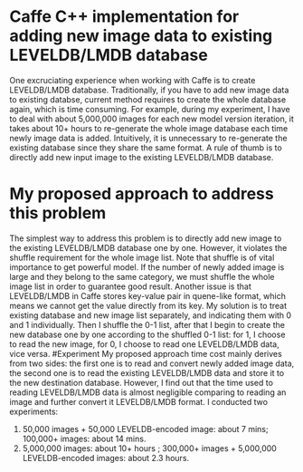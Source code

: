 # Caffe C++ implementation for adding new image data to existing LEVELDB/LMDB database
One excruciating experience when working with Caffe is to create LEVELDB/LMDB database. Traditionally, if you have to add new image data to existing databse, current method requires to create the whole database again, which is time consuming. For example, during my experiment, I have to deal with about 5,000,000 images for each new model version iteration, it takes about 10+ hours to re-generate the whole image database each time newly image data is added. Intuitively, it is unnecessary to re-generate the existing database since they share the same format. A rule of thumb is to directly add new input image to the existing LEVELDB/LMDB database.
# My proposed approach to address this problem
The simplest way to address this problem is to directly add new image to the existing LEVELDB/LMDB database one by one. However, it violates the shuffle requirement for the whole image list. Note that shuffle is of vital importance to get powerful model. If the number of newly added image is large and they belong to the same category, we must shuffle the whole image list in order to guarantee good result. Another issue is that LEVELDB/LMDB in Caffe stores key-value pair in quene-like format, which means we cannot get the value directly from its key. My solution is to treat existing database and new image list separately, and indicating them with 0 and 1 individually. Then I shuffle the 0-1 list, after that I begin to create the new database one by one according to the shuffled 0-1 list: for 1, I choose to read the new image, for 0, I choose to read one LEVELDB/LMDB data, vice versa.
#Experiment
My proposed approach time cost mainly derives from two sides: the first one is to read and convert newly added image data, the second one is to read the existing LEVELDB/LMDB data and store it to the new destination database. However, I find out that the time used to reading LEVELDB/LMDB data is almost negligible comparing to reading an image and further convert it LEVELDB/LMDB format. I conducted two experiments:

1. 50,000 images + 50,000 LEVELDB-encoded image: about 7 mins; 100,000+ images: about 14 mins.
2. 5,000,000 images: about 10+ hours ; 300,000+ images + 5,000,000 LEVELDB-encoded images: about 2.3 hours.
